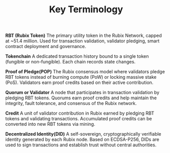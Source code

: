 ﻿---
title: Key Terminology
# sidebar_label: RBT, Tokenchain, PoP, Quorum, Credit, DID
---

<!-- File: docs/glossary/terms.md -->


**RBT (Rubix Token)**
The primary utility token in the Rubix Network, capped at ~51.4 million. Used for transaction validation, validator pledging, smart contract deployment and governance.

**Tokenchain**
A dedicated transaction history bound to a single token (fungible or non-fungible). Each chain records state changes.

**Proof of Pledge(POP)** 
The Rubix consensus model where validators pledge RBT tokens instead of burning compute (PoW) or locking massive stake (PoS). Validators earn proof credits based on their active contribution.

**Quorum or Validator**
A node that participates in transaction validation by pledging RBT tokens. Quorums earn proof credits and help maintain the integrity, fault tolerance, and consensus of the Rubix network.

**Credit**
A unit of validator contribution in Rubix earned by pledging RBT tokens and validating transactions. Accumulated proof credits can be converted into new RBT tokens via mining.

**Decentralized Identity(DID)**
A self-sovereign, cryptographically verifiable identity generated by each Rubix node. Based on ECDSA-P256, DIDs are used to sign transactions and establish trust without central authorities.
